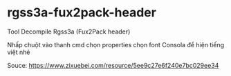 # rgss3a-fux2pack-header
Tool Decompile Rgss3a (Fux2Pack header)

Nhấp chuột vào thanh cmd chọn properties chọn font Consola để hiện tiếng việt nhé

Souce: https://www.zixuebei.com/resource/5ee9c27e6f240e7bc029ee34
